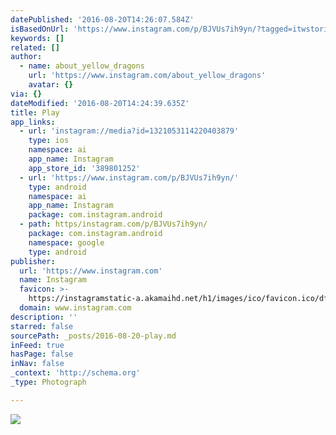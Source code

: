```yaml
---
datePublished: '2016-08-20T14:26:07.584Z'
isBasedOnUrl: 'https://www.instagram.com/p/BJVUs7ih9yn/?tagged=itwstories'
keywords: []
related: []
author:
  - name: about_yellow_dragons
    url: 'https://www.instagram.com/about_yellow_dragons'
    avatar: {}
via: {}
dateModified: '2016-08-20T14:24:39.635Z'
title: Play
app_links:
  - url: 'instagram://media?id=1321053114220403879'
    type: ios
    namespace: ai
    app_name: Instagram
    app_store_id: '389801252'
  - url: 'https://www.instagram.com/p/BJVUs7ih9yn/'
    type: android
    namespace: ai
    app_name: Instagram
    package: com.instagram.android
  - path: https/instagram.com/p/BJVUs7ih9yn/
    package: com.instagram.android
    namespace: google
    type: android
publisher:
  url: 'https://www.instagram.com'
  name: Instagram
  favicon: >-
    https://instagramstatic-a.akamaihd.net/h1/images/ico/favicon.ico/dfa85bb1fd63.ico
  domain: www.instagram.com
description: ''
starred: false
sourcePath: _posts/2016-08-20-play.md
inFeed: true
hasPage: false
inNav: false
_context: 'http://schema.org'
_type: Photograph

---
```

![](https://imgflo.herokuapp.com/graph/vahj1ThiexotieMo/b3c33125cc57092c3285ed829b1ae669/croprotate.jpg?cropheight=432&cropwidth=640&degrees=0&input=https%3A%2F%2Fscontent.cdninstagram.com%2Ft51.2885-15%2Fs640x640%2Fsh0.08%2Fe35%2F13658774_332375030434109_1193119654_n.jpg%3Fig_cache_key%3DMTMyMTA1MzExNDIyMDQwMzg3OQ%253D%253D.2&x=0&y=104)